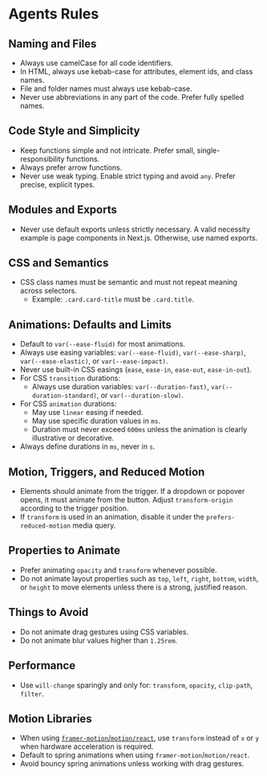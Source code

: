 # Agents Rules

## Naming and Files

- Always use camelCase for all code identifiers.
- In HTML, always use kebab-case for attributes, element ids, and class names.
- File and folder names must always use kebab-case.
- Never use abbreviations in any part of the code. Prefer fully spelled names.

## Code Style and Simplicity

- Keep functions simple and not intricate. Prefer small, single-responsibility functions.
- Always prefer arrow functions.
- Never use weak typing. Enable strict typing and avoid `any`. Prefer precise, explicit types.

## Modules and Exports

- Never use default exports unless strictly necessary. A valid necessity example is page components in Next.js. Otherwise, use named exports.

## CSS and Semantics

- CSS class names must be semantic and must not repeat meaning across selectors.
  - Example: `.card.card-title` must be `.card.title`.

## Animations: Defaults and Limits

- Default to `var(--ease-fluid)` for most animations.
- Always use easing variables: `var(--ease-fluid)`, `var(--ease-sharp)`, `var(--ease-elastic)`, or `var(--ease-impact)`.
- Never use built-in CSS easings (`ease`, `ease-in`, `ease-out`, `ease-in-out`).
- For CSS `transition` durations:
  - Always use duration variables: `var(--duration-fast)`, `var(--duration-standard)`, or `var(--duration-slow)`.
- For CSS `animation` durations:
  - May use `linear` easing if needed.
  - May use specific duration values in `ms`.
  - Duration must never exceed `600ms` unless the animation is clearly illustrative or decorative.
- Always define durations in `ms`, never in `s`.

## Motion, Triggers, and Reduced Motion

- Elements should animate from the trigger. If a dropdown or popover opens, it must animate from the button. Adjust `transform-origin` according to the trigger position.
- If `transform` is used in an animation, disable it under the `prefers-reduced-motion` media query.

## Properties to Animate

- Prefer animating `opacity` and `transform` whenever possible.
- Do not animate layout properties such as `top`, `left`, `right`, `bottom`, `width`, or `height` to move elements unless there is a strong, justified reason.

## Things to Avoid

- Do not animate drag gestures using CSS variables.
- Do not animate blur values higher than `1.25rem`.

## Performance

- Use `will-change` sparingly and only for: `transform`, `opacity`, `clip-path`, `filter`.

## Motion Libraries

- When using [`framer-motion`/`motion/react`](https://motion.dev/docs/react), use `transform` instead of `x` or `y` when hardware acceleration is required.
- Default to spring animations when using `framer-motion`/`motion/react`.
- Avoid bouncy spring animations unless working with drag gestures.
